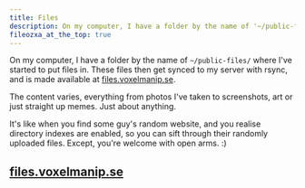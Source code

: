 ```yaml
---
title: Files
description: On my computer, I have a folder by the name of '~/public-files/' where I've started to put files in. These files then get synced to my server with rsync, and is made available at files.voxelmanip.se.
fileozxa_at_the_top: true
---
```


On my computer, I have a folder by the name of `~/public-files/` where I've started to put files in. These files then get synced to my server with rsync, and is made available at [files.voxelmanip.se](https://files.voxelmanip.se).

The content varies, everything from photos I've taken to screenshots, art or just straight up memes. Just about anything.

It's like when you find some guy's random website, and you realise directory indexes are enabled, so you can sift through their randomly uploaded files. Except, you're welcome with open arms. :)

## [files.voxelmanip.se](https://files.voxelmanip.se)
